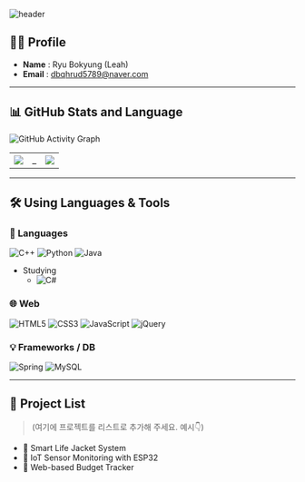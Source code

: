 <!-- Header -->
![header](https://capsule-render.vercel.app/api?type=Venom&height=200&text=Ryu's%20Repository&fontSize=50&fontAlign=50&stroke=000000)


## 👩‍💻 Profile
- **Name** : Ryu Bokyung (Leah)
- **Email** : dbqhrud5789@naver.com

---

## 📊 GitHub Stats and Language

![GitHub Activity Graph](https://github-readme-activity-graph.vercel.app/graph?username=Bokyung-R&theme=github-compact)

<table>
  <tr>
    <td>
      <img src="https://github-readme-stats.vercel.app/api?username=Bokyung-R&show_icons=true&theme=radical" />
    </td>
    <td>
      _
    </td>
    <td>
      <img src="https://github-readme-stats.vercel.app/api/top-langs/?username=Bokyung-R&layout=compact&theme=radical" />
    </td>
  </tr>
</table>


---

## 🛠️ Using Languages & Tools

### 🔷 Languages
![C++](https://img.shields.io/badge/C++-00599C?style=for-the-badge&logo=c%2B%2B&logoColor=white)
![Python](https://img.shields.io/badge/Python-3776AB?style=for-the-badge&logo=python&logoColor=white)
![Java](https://img.shields.io/badge/Java-007396?style=for-the-badge&logo=java&logoColor=white)

- Studying
  - ![C#](https://img.shields.io/badge/C%23-239120?style=for-the-badge&logo=c-sharp&logoColor=white) 

### 🌐 Web
![HTML5](https://img.shields.io/badge/HTML5-E34F26?style=flat-square&logo=html5&logoColor=white)
![CSS3](https://img.shields.io/badge/CSS3-1572B6?style=flat-square&logo=css3&logoColor=white)
![JavaScript](https://img.shields.io/badge/JavaScript-F7DF1E?style=flat-square&logo=javascript&logoColor=black)
![jQuery](https://img.shields.io/badge/jQuery-0769AD?style=flat-square&logo=jquery&logoColor=white)

### 💡 Frameworks / DB
![Spring](https://img.shields.io/badge/Spring-6DB33F?style=flat-square&logo=spring&logoColor=white)
![MySQL](https://img.shields.io/badge/MySQL-00758F?style=flat-square&logo=mysql&logoColor=white)

---

## 🚀 Project List

> (여기에 프로젝트를 리스트로 추가해 주세요. 예시👇)  
- 📌 Smart Life Jacket System  
- 📌 IoT Sensor Monitoring with ESP32  
- 📌 Web-based Budget Tracker  

